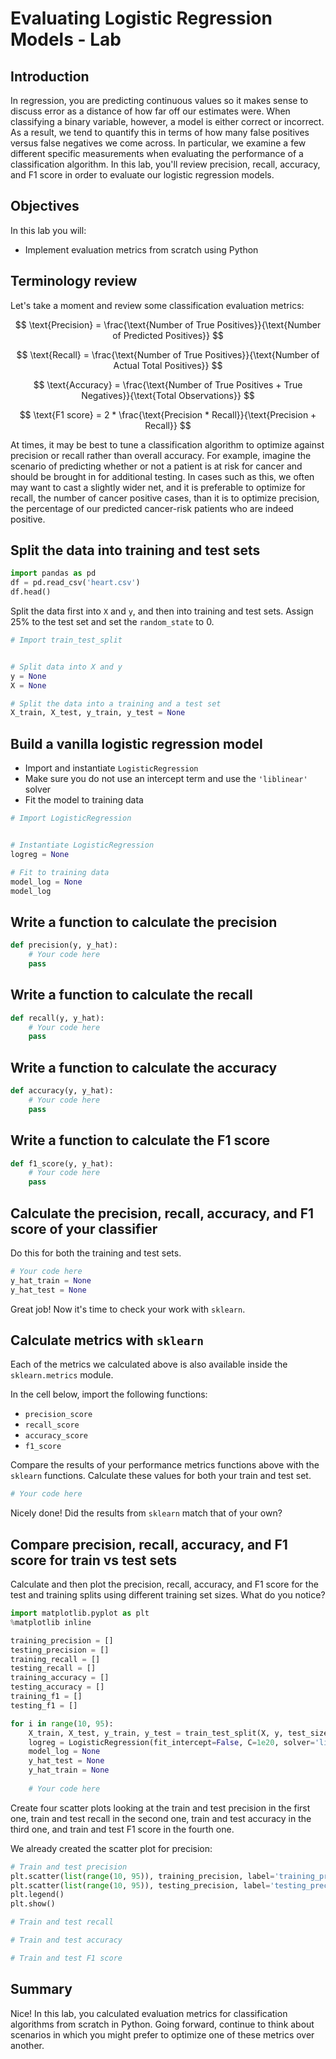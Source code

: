 # Evaluating Logistic Regression Models - Lab

## Introduction

In regression, you are predicting continuous values so it makes sense to discuss error as a distance of how far off our estimates were. When classifying a binary variable, however, a model is either correct or incorrect. As a result, we tend to quantify this in terms of how many false positives versus false negatives we come across. In particular, we examine a few different specific measurements when evaluating the performance of a classification algorithm. In this lab, you'll review precision, recall, accuracy, and F1 score in order to evaluate our logistic regression models.


## Objectives 

In this lab you will: 

- Implement evaluation metrics from scratch using Python 



## Terminology review  

Let's take a moment and review some classification evaluation metrics:  


$$ \text{Precision} = \frac{\text{Number of True Positives}}{\text{Number of Predicted Positives}} $$    

$$ \text{Recall} = \frac{\text{Number of True Positives}}{\text{Number of Actual Total Positives}} $$  
  
$$ \text{Accuracy} = \frac{\text{Number of True Positives + True Negatives}}{\text{Total Observations}} $$

$$ \text{F1 score} = 2 * \frac{\text{Precision * Recall}}{\text{Precision + Recall}} $$


At times, it may be best to tune a classification algorithm to optimize against precision or recall rather than overall accuracy. For example, imagine the scenario of predicting whether or not a patient is at risk for cancer and should be brought in for additional testing. In cases such as this, we often may want to cast a slightly wider net, and it is preferable to optimize for recall, the number of cancer positive cases, than it is to optimize precision, the percentage of our predicted cancer-risk patients who are indeed positive.

## Split the data into training and test sets


```python
import pandas as pd
df = pd.read_csv('heart.csv')
df.head()
```

Split the data first into `X` and `y`, and then into training and test sets. Assign 25% to the test set and set the `random_state` to 0. 


```python
# Import train_test_split


# Split data into X and y
y = None
X = None

# Split the data into a training and a test set
X_train, X_test, y_train, y_test = None
```

## Build a vanilla logistic regression model

- Import and instantiate `LogisticRegression` 
- Make sure you do not use an intercept term and use the `'liblinear'` solver 
- Fit the model to training data


```python
# Import LogisticRegression


# Instantiate LogisticRegression
logreg = None

# Fit to training data
model_log = None
model_log
```

## Write a function to calculate the precision


```python
def precision(y, y_hat):
    # Your code here
    pass
```

## Write a function to calculate the recall


```python
def recall(y, y_hat):
    # Your code here
    pass
```

## Write a function to calculate the accuracy


```python
def accuracy(y, y_hat):
    # Your code here
    pass
```

## Write a function to calculate the F1 score


```python
def f1_score(y, y_hat):
    # Your code here
    pass
```

## Calculate the precision, recall, accuracy, and F1 score of your classifier 

Do this for both the training and test sets. 


```python
# Your code here
y_hat_train = None
y_hat_test = None
```

Great job! Now it's time to check your work with `sklearn`. 

## Calculate metrics with `sklearn`

Each of the metrics we calculated above is also available inside the `sklearn.metrics` module.  

In the cell below, import the following functions:

* `precision_score`
* `recall_score`
* `accuracy_score`
* `f1_score`

Compare the results of your performance metrics functions above with the `sklearn` functions. Calculate these values for both your train and test set. 


```python
# Your code here
```

Nicely done! Did the results from `sklearn` match that of your own? 

## Compare precision, recall, accuracy, and F1 score for train vs test sets

Calculate and then plot the precision, recall, accuracy, and F1 score for the test and training splits using different training set sizes. What do you notice?


```python
import matplotlib.pyplot as plt
%matplotlib inline
```


```python
training_precision = []
testing_precision = []
training_recall = []
testing_recall = []
training_accuracy = []
testing_accuracy = []
training_f1 = []
testing_f1 = []

for i in range(10, 95):
    X_train, X_test, y_train, y_test = train_test_split(X, y, test_size= None) # replace the "None" here
    logreg = LogisticRegression(fit_intercept=False, C=1e20, solver='liblinear')
    model_log = None
    y_hat_test = None
    y_hat_train = None 
    
    # Your code here

```

Create four scatter plots looking at the train and test precision in the first one, train and test recall in the second one, train and test accuracy in the third one, and train and test F1 score in the fourth one. 

We already created the scatter plot for precision: 


```python
# Train and test precision
plt.scatter(list(range(10, 95)), training_precision, label='training_precision')
plt.scatter(list(range(10, 95)), testing_precision, label='testing_precision')
plt.legend()
plt.show()
```


```python
# Train and test recall
```


```python
# Train and test accuracy
```


```python
# Train and test F1 score
```

## Summary

Nice! In this lab, you calculated evaluation metrics for classification algorithms from scratch in Python. Going forward, continue to think about scenarios in which you might prefer to optimize one of these metrics over another.
